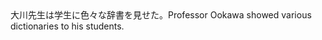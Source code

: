 <tr><td>大川先生は学生に色々な辞書を見せた。<td><tr><tr><td>Professor Ookawa showed various dictionaries to his students.<td><tr></table>

